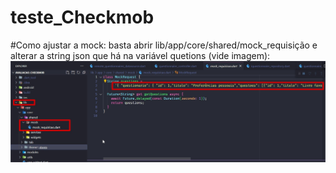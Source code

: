 # teste_Checkmob

#Como ajustar a mock:
basta abrir lib/app/core/shared/mock_requisição e alterar a string json que há na variável quetions (vide imagem):
![imagem de exemplo](https://github.com/EAbeier/teste_Checkmob/blob/main/utils/readme_img/mock_requisicao.jpg)
